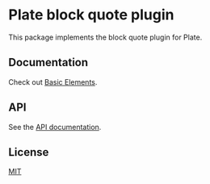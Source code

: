 # Plate block quote plugin

This package implements the block quote plugin for Plate.

## Documentation

Check out
[Basic Elements](https://plate.udecode.io/docs/basic-elements).

## API

See the [API documentation](https://plate-api.udecode.io/globals.html). 

## License

[MIT](../../../LICENSE)
